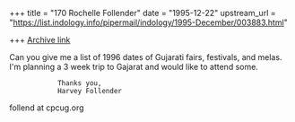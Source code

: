 +++
title = "170 Rochelle Follender"
date = "1995-12-22"
upstream_url = "https://list.indology.info/pipermail/indology/1995-December/003883.html"

+++
[Archive link](https://list.indology.info/pipermail/indology/1995-December/003883.html)

Can you give me a list of 1996 dates of Gujarati fairs, festivals, and 
melas.  I'm planning a 3 week trip to Gajarat and would like to attend 
some.

				Thanks you,
				Harvey Follender

follend at cpcug.org






